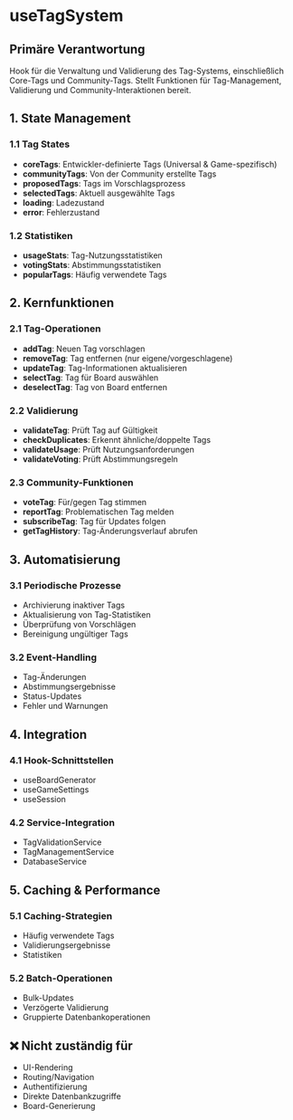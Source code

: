 # useTagSystem

## Primäre Verantwortung

Hook für die Verwaltung und Validierung des Tag-Systems, einschließlich Core-Tags und Community-Tags. Stellt Funktionen für Tag-Management, Validierung und Community-Interaktionen bereit.

## 1. State Management

### 1.1 Tag States

- **coreTags**: Entwickler-definierte Tags (Universal & Game-spezifisch)
- **communityTags**: Von der Community erstellte Tags
- **proposedTags**: Tags im Vorschlagsprozess
- **selectedTags**: Aktuell ausgewählte Tags
- **loading**: Ladezustand
- **error**: Fehlerzustand

### 1.2 Statistiken

- **usageStats**: Tag-Nutzungsstatistiken
- **votingStats**: Abstimmungsstatistiken
- **popularTags**: Häufig verwendete Tags

## 2. Kernfunktionen

### 2.1 Tag-Operationen

- **addTag**: Neuen Tag vorschlagen
- **removeTag**: Tag entfernen (nur eigene/vorgeschlagene)
- **updateTag**: Tag-Informationen aktualisieren
- **selectTag**: Tag für Board auswählen
- **deselectTag**: Tag von Board entfernen

### 2.2 Validierung

- **validateTag**: Prüft Tag auf Gültigkeit
- **checkDuplicates**: Erkennt ähnliche/doppelte Tags
- **validateUsage**: Prüft Nutzungsanforderungen
- **validateVoting**: Prüft Abstimmungsregeln

### 2.3 Community-Funktionen

- **voteTag**: Für/gegen Tag stimmen
- **reportTag**: Problematischen Tag melden
- **subscribeTag**: Tag für Updates folgen
- **getTagHistory**: Tag-Änderungsverlauf abrufen

## 3. Automatisierung

### 3.1 Periodische Prozesse

- Archivierung inaktiver Tags
- Aktualisierung von Tag-Statistiken
- Überprüfung von Vorschlägen
- Bereinigung ungültiger Tags

### 3.2 Event-Handling

- Tag-Änderungen
- Abstimmungsergebnisse
- Status-Updates
- Fehler und Warnungen

## 4. Integration

### 4.1 Hook-Schnittstellen

- useBoardGenerator
- useGameSettings
- useSession

### 4.2 Service-Integration

- TagValidationService
- TagManagementService
- DatabaseService

## 5. Caching & Performance

### 5.1 Caching-Strategien

- Häufig verwendete Tags
- Validierungsergebnisse
- Statistiken

### 5.2 Batch-Operationen

- Bulk-Updates
- Verzögerte Validierung
- Gruppierte Datenbankoperationen

## ❌ Nicht zuständig für

- UI-Rendering
- Routing/Navigation
- Authentifizierung
- Direkte Datenbankzugriffe
- Board-Generierung

